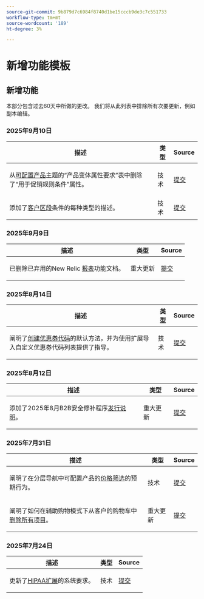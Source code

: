```yaml
---
source-git-commit: 9b879d7c6984f8740d1be15cccb9de3c7c551733
workflow-type: tm+mt
source-wordcount: '189'
ht-degree: 3%

---
```

# 新增功能模板

## 新增功能

本部分包含过去60天中所做的更改。 我们将从此列表中排除所有次要更新，例如副本编辑。

### 2025年9月10日

<table style="table-layout:auto;">
  <thead>
    <tr>
      <th>描述</th>
      <th>类型</th>
      <th>Source</th>
    </tr>
  </thead>
  <tbody>
    <tr>
      <td><p>从<a href="https://experienceleague.adobe.com/zh-hans/docs/commerce-admin/catalog/products/types/product-create-configurable#product-variation-attribute-requirements">可配置产品</a>主题的“产品变体属性要求”表中删除了“用于促销规则条件”属性。</p>
</td>
      <td>
        技术
      </td>
      <td><a href="https://github.com/AdobeDocs/commerce-admin.en/commit/7035acbe2b974ab8bdb4904e769856f0646211ea">提交</a></td>
    </tr>
    <tr>
      <td><p>添加了<a href="https://experienceleague.adobe.com/zh-hans/docs/commerce-admin/customers/segments/customer-segment-create">客户区段</a>条件的每种类型的描述。</p>
</td>
      <td>
        技术
      </td>
      <td><a href="https://github.com/AdobeDocs/commerce-admin.en/commit/3caa8f3067d534d46e4dafb5731df200723216f8">提交</a></td>
    </tr>
  </tbody>
</table>

### 2025年9月9日

<table style="table-layout:auto;">
  <thead>
    <tr>
      <th>描述</th>
      <th>类型</th>
      <th>Source</th>
    </tr>
  </thead>
  <tbody>
    <tr>
      <td><p>已删除已弃用的New Relic <a href="https://experienceleague.adobe.com/zh-hans/docs/commerce-admin/start/reporting/new-relic-reporting">报表</a>功能文档。</p>
</td>
      <td>
        重大更新
      </td>
      <td><a href="https://github.com/AdobeDocs/commerce-admin.en/commit/066bcb5b86cfcf5ecb8a6384e6023fd839c4dfcb">提交</a></td>
    </tr>
  </tbody>
</table>

### 2025年8月14日

<table style="table-layout:auto;">
  <thead>
    <tr>
      <th>描述</th>
      <th>类型</th>
      <th>Source</th>
    </tr>
  </thead>
  <tbody>
    <tr>
      <td><p>阐明了<a href="https://experienceleague.adobe.com/zh-hans/docs/commerce-admin/marketing/promotions/cart-rules/price-rules-cart-coupon">创建优惠券代码</a>的默认方法，并为使用扩展导入自定义优惠券代码列表提供了指导。</p>
</td>
      <td>
        技术
      </td>
      <td><a href="https://github.com/AdobeDocs/commerce-admin.en/commit/95e0223bb211b03a9c9ede7b53372c33cad65885">提交</a></td>
    </tr>
  </tbody>
</table>

### 2025年8月12日

<table style="table-layout:auto;">
  <thead>
    <tr>
      <th>描述</th>
      <th>类型</th>
      <th>Source</th>
    </tr>
  </thead>
  <tbody>
    <tr>
      <td><p>添加了2025年8月B2B安全修补程序<a href="https://experienceleague.adobe.com/zh-hans/docs/commerce-admin/b2b/release-notes">发行说明</a>。</p>
</td>
      <td>
        重大更新
      </td>
      <td><a href="https://github.com/AdobeDocs/commerce-admin.en/commit/0ff127d55e62cc13241d9b6285f36a1bb56d8162">提交</a></td>
    </tr>
  </tbody>
</table>

### 2025年7月31日

<table style="table-layout:auto;">
  <thead>
    <tr>
      <th>描述</th>
      <th>类型</th>
      <th>Source</th>
    </tr>
  </thead>
  <tbody>
    <tr>
      <td><p>阐明了在分层导航中可配置产品的<a href="https://experienceleague.adobe.com/zh-hans/docs/commerce-admin/catalog/catalog/navigation/navigation-layered#price-navigation">价格筛选</a>的预期行为。</p>
</td>
      <td>
        技术
      </td>
      <td><a href="https://github.com/AdobeDocs/commerce-admin.en/commit/3227227b6cf4f159b40fda8a5a165a7097f8a0bd">提交</a></td>
    </tr>
    <tr>
      <td><p>阐明了如何在辅助购物模式下从客户的购物车中<a href="https://experienceleague.adobe.com/zh-hans/docs/commerce-admin/stores-sales/point-of-purchase/assist/shopping-assisted-cart-manage">删除所有项目</a>。</p>
</td>
      <td>
        重大更新
      </td>
      <td><a href="https://github.com/AdobeDocs/commerce-admin.en/commit/193248c1fce55c950b22ec8d86613d23be1ead11">提交</a></td>
    </tr>
  </tbody>
</table>

### 2025年7月24日

<table style="table-layout:auto;">
  <thead>
    <tr>
      <th>描述</th>
      <th>类型</th>
      <th>Source</th>
    </tr>
  </thead>
  <tbody>
    <tr>
      <td><p>更新了<a href="https://experienceleague.adobe.com/zh-hans/docs/commerce-admin/start/compliance/hipaa-ready-service/overview#system-requirements">HIPAA扩展</a>的系统要求。</p>
</td>
      <td>
        技术
      </td>
      <td><a href="https://github.com/AdobeDocs/commerce-admin.en/commit/a8a79656179b9a725aa84ce5481ef82747547745">提交</a></td>
    </tr>
  </tbody>
</table>
